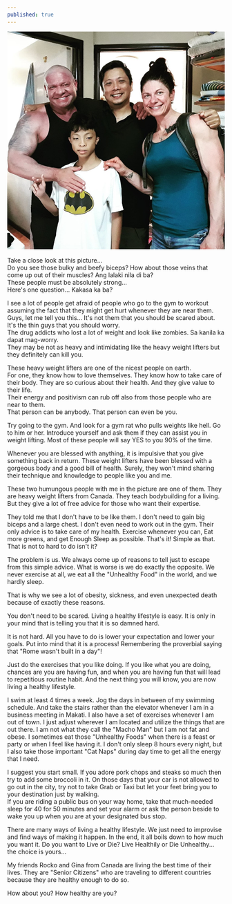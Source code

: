 ```yaml
---
published: true
---
```

![Workout](/images/Buff.jpg)

Take a close look at this picture...   
Do you see those bulky and beefy biceps?  How about those veins that come up out of their muscles? Ang lalaki nila di ba?   
These people must be absolutely strong...   
Here's one question... Kakasa ka ba?

I see a lot of people get afraid of people who go to the gym to workout assuming the fact that they might get hurt whenever they are near them.   
Guys, let me tell you this... It's not them that you should be scared about. It's the thin guys that you should worry.   
The drug addicts who lost a lot of weight and look like zombies. Sa kanila ka dapat mag-worry.   
They may be not as heavy and intimidating like the heavy weight lifters but they definitely can kill you.

These heavy weight lifters are one of the nicest people on earth.   
For one, they know how to love themselves. They know how to take care of their body. They are so curious about their health. And they give value to their life.   
Their energy and positivism can rub off also from those people who are near to them.   
That person can be anybody. That person can even be you.

Try going to the gym. And look for a gym rat who pulls weights like hell. Go to him or her. Introduce yourself and ask them if they can assist you in weight lifting.
Most of these people will say YES to you 90% of the time.

Whenever you are blessed with anything, it is impulsive that you give something back in return. 
These weight lifters have been blessed with a gorgeous body and a good bill of health. 
Surely, they won't mind sharing their technique and knowledge to people like you and me.

These two humungous people with me in the picture are one of them. 
They are heavy weight lifters from Canada. They teach bodybuilding for a living. But they give a lot of free advice for those who want their expertise.

They told me that I don't have to be like them. I don't need to gain big biceps and a large chest. I don't even need to work out in the gym.
Their only advice is to take care of my health. Exercise whenever you can, Eat more greens, and get Enough Sleep as possible. 
That's it! Simple as that. That is not to hard to do isn't it?

The problem is us. We always come up of reasons to tell just to escape from this simple advice. What is worse is we do exactly the opposite.
We never exercise at all, we eat all the "Unhealthy Food" in the world, and we hardly sleep.

That is why we see a lot of obesity, sickness, and even unexpected death because of exactly these reasons. 

You don't need to be scared. Living a healthy lifestyle is easy. It is only in your mind that is telling you that it is so damned hard.

It is not hard. All you have to do is lower your expectation and lower your goals. Put into mind that it is a process!
Remembering the proverbial saying that "Rome wasn't built in a day"! 

Just do the exercises that you like doing. If you like what you are doing, chances are you are having fun, and when you are having fun that will lead to repetitious routine habit. And the next thing you will know, you are now living a healthy lifestyle.

I swim at least 4 times a week. Jog the days in between of my swimming schedule. And take the stairs rather than the elevator whenever I am in a business meeting in Makati.
I also have a set of exercises whenever I am out of town.
I just adjust wherever I am located and utilize the things that are out there.
I am not what they call the "Macho Man" but I am not fat and obese. I sometimes eat those "Unhealthy Foods" when there is a feast or party or when I feel like having it. 
I don't only sleep 8 hours every night, but I also take those important "Cat Naps" during day time to get all the energy that I need.

I suggest you start small. If you adore pork chops and steaks so much then try to add some broccoli in it. 
On those days that your car is not allowed to go out in the city, try not to take Grab or Taxi but let your feet bring you to your destination just by walking.  
If you are riding a public bus on your way home, take that much-needed sleep for 40 for 50 minutes and set your alarm or ask the person beside to wake you up when you are at your designated bus stop. 

There are many ways of living a healthy lifestyle. We just need to improvise and find ways of making it happen.
In the end, it all boils down to how much you want it.
Do you want to Live or Die? Live Healthily or Die Unhealthy... the choice is yours...

My friends Rocko and Gina from Canada are living the best time of their lives. They are "Senior Citizens" who are traveling to different countries because they are healthy enough to do so.

How about you? How healthy are you? 



